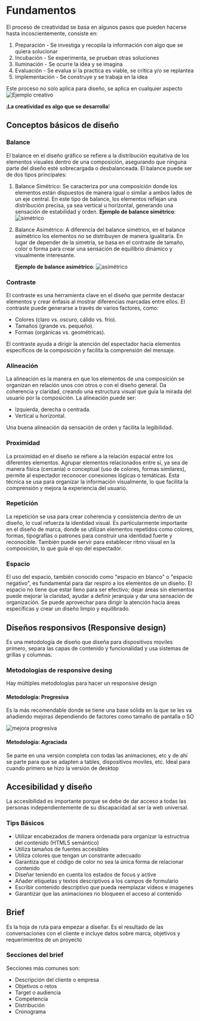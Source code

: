 # Fundamentos

El proceso de creatividad se basa en algunos pasos que pueden hacerse hasta incoscientemente, consiste en:

1. Preparación - Se investiga y recopila la información con algo que se quiera solucionar
2. Incubación - Se experimenta, se prueban otras soluciones
3. Iluminación - Se ocurre la idea y se imagina
4. Evaluación - Se evalua si la practica es viable, se crítica y/o se replantea
5. Implementación - Se construye y se trabaja en la idea

Este proceso no solo aplica para diseño, se aplica en cualquier aspecto
![Ejemplo creativo](ejemplo.png)

¡**La creatividad es algo que se desarrolla**!

## Conceptos básicos de diseño

### Balance

El balance en el diseño gráfico se refiere a la distribución equitativa de los elementos visuales dentro de una composición, asegurando que ninguna parte del diseño esté sobrecargada o desbalanceada. El balance puede ser de dos tipos principales:

1. Balance Simétrico: Se caracteriza por una composición donde los elementos están dispuestos de manera igual o similar a ambos lados de un eje central. En este tipo de balance, los elementos reflejan una distribución precisa, ya sea vertical u horizontal, generando una sensación de estabilidad y orden.
   **Ejemplo de balance simétrico**:
   ![simétrico](image.png)

2. Balance Asimétrico: A diferencia del balance simétrico, en el balance asimétrico los elementos no se distribuyen de manera igualitaria. En lugar de depender de la simetría, se basa en el contraste de tamaño, color o forma para crear una sensación de equilibrio dinámico y visualmente interesante.

   **Ejemplo de balance asimétrico**:
   ![asimétrico](image-1.png)

### Contraste

El contraste es una herramienta clave en el diseño que permite destacar elementos y crear énfasis al mostrar diferencias marcadas entre ellos. El contraste puede generarse a través de varios factores, como:

- Colores (claro vs. oscuro, cálido vs. frío).
- Tamaños (grande vs. pequeño).
- Formas (orgánicas vs. geométricas).

El contraste ayuda a dirigir la atención del espectador hacia elementos específicos de la composición y facilita la comprensión del mensaje.

### Alineación

La alineación es la manera en que los elementos de una composición se organizan en relación unos con otros o con el diseño general. Da coherencia y claridad, creando una estructura visual que guía la mirada del usuario por la composición. La alineación puede ser:

- Izquierda, derecha o centrada.
- Vertical u horizontal.

Una buena alineación da sensación de orden y facilita la legibilidad.

### Proximidad

La proximidad en el diseño se refiere a la relación espacial entre los diferentes elementos. Agrupar elementos relacionados entre sí, ya sea de manera física (cercanía) o conceptual (uso de colores, formas similares), permite al espectador reconocer conexiones lógicas o temáticas. Esta técnica se usa para organizar la información visualmente, lo que facilita la comprensión y mejora la experiencia del usuario.

### Repetición

La repetición se usa para crear coherencia y consistencia dentro de un diseño, lo cual refuerza la identidad visual. Es particularmente importante en el diseño de marca, donde se utilizan elementos repetidos como colores, formas, tipografías o patrones para construir una identidad fuerte y reconocible. También puede servir para establecer ritmo visual en la composición, lo que guía el ojo del espectador.

### Espacio

El uso del espacio, también conocido como "espacio en blanco" o "espacio negativo", es fundamental para dar respiro a los elementos de un diseño. El espacio no tiene que estar lleno para ser efectivo; dejar áreas sin elementos puede mejorar la claridad, ayudar a definir jerarquía y dar una sensación de organización. Se puede aprovechar para dirigir la atención hacia áreas específicas y crear un diseño limpio y equilibrado.

## Diseños responsivos (Responsive design)

Es una metodología de diseño que diseña para dispositivos moviles primero, separa las capas de contenido y funcionalidad y usa sistemas de grillas y columnas.

### Metodologias de responsive desing

Hay múltiples metodologías para hacer un responsive design

#### Metodología: Progresiva

Es la más recomendable donde se tiene una base sólida en la que se les va añadiendo mejoras dependiendo de factores como tamaño de pantalla o SO

![mejora progresiva](image-2.png)

#### Metodología: Agraciada

Se parte en una versión completa con todas las animaciones, etc y de ahí se parte para que se adapten a tables, dispositivos moviles, etc. Ideal para cuando primero se hizo la versión de desktop

## Accesibilidad y diseño

La accesibilidad es importante porque se debe de dar acceso a todas las personas independientemente de su discapacidad al ser la web universal.

### Tips Básicos

- Utilizar encabezados de manera ordenada para organizar la estructrua del contenido (HTML5 semántico)
- Utiliza tamaños de fuentes accesibles
- Utiliza colores que tengan un constrante adecuado
- Garantiza que el código de color no sea la única forma de relacionar contenido
- Diseñar teniendo en cuenta los estados de focus y active
- Añader etiquetas y textos descriptivos a los campos de formulario
- Escribir contenido descriptivo que pueda reemplazar vídeos e imagenes
- Garantizar que las animaciones no bloqueen el acceso al contenido

## Brief

Es la hoja de ruta para empezar a diseñar. Es el resultado de las conversaciones con el cliente e incluye datos sobre marca, objetivos y requerimientos de un proyecto

### Secciones del brief

Secciones más comunes son:

- Descripción del cliente o empresa
- Objetivos o retos
- Target o audiencia
- Competencia
- Distribución
- Cronograma
